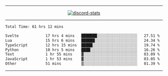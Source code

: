 <a href="https://www.github.com/ripavoid" target="_blank" rel="noreferrer">

-------

<div align='center'>
    <a href='https://discordapp.com/users/825178146797518881'>
        <img align='center' alt='discord-stats' src='https://api.discord-status.me/825178146797518881?nitro&boost=4&gradient=%231e0b1a%2C%23000000%2C%23000000%2C%23160316'></img>
    </a>
</div>

-------

<!--START_SECTION:waka-->

```txt
Total Time: 61 hrs 12 mins

Svelte            17 hrs 4 mins   ███████░░░░░░░░░░░░░░░░░░   27.51 %
Lua               15 hrs 6 mins   ██████░░░░░░░░░░░░░░░░░░░   24.34 %
TypeScript        12 hrs 15 mins  █████░░░░░░░░░░░░░░░░░░░░   19.74 %
Python            10 hrs 5 mins   ████░░░░░░░░░░░░░░░░░░░░░   16.26 %
Text              1 hr 55 mins    ▓░░░░░░░░░░░░░░░░░░░░░░░░   03.09 %
JavaScript        1 hr 53 mins    ▓░░░░░░░░░░░░░░░░░░░░░░░░   03.05 %
Other             51 mins         ▒░░░░░░░░░░░░░░░░░░░░░░░░   01.39 %
```

<!--END_SECTION:waka-->

-------
